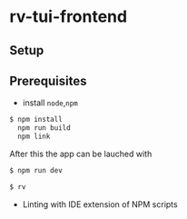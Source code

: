 # rv-tui-frontend

## Setup

## Prerequisites
- install `node`,`npm`

```bash
$ npm install
  npm run build
  npm link
```
After this the app can be lauched with
```bash
$ npm run dev
```
```bash
$ rv
```

- Linting with IDE extension of NPM scripts
